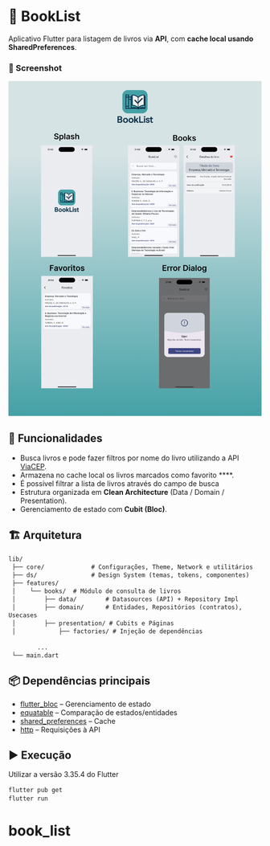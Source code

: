# 📍 BookList

Aplicativo Flutter para listagem de livros via **API**, com **cache local usando SharedPreferences**.

### 🔹 Screenshot

<p align="center">
   <img src = "assets/images/book_list_figma.png" alt="BoookList" width = "800" />
</p>


## 🚀 Funcionalidades

- Busca livros e pode fazer filtros por nome do livro utilizando a API [ViaCEP](https://681d018ff74de1d219ae8534.mockapi.io/api/v1/books).
- Armazena no cache local os livros marcados como favorito ****.
- É possivel filtrar a lista de livros através do campo de busca
- Estrutura organizada em **Clean Architecture** (Data / Domain / Presentation).
- Gerenciamento de estado com **Cubit (Bloc)**.

## 🏗️ Arquitetura

```
lib/
 ├── core/             # Configurações, Theme, Network e utilitários
 ├── ds/               # Design System (temas, tokens, componentes)
 ├── features/
 │    └── books/  # Módulo de consulta de livros 
 │        ├── data/        # Datasources (API) + Repository Impl
 │        ├── domain/      # Entidades, Repositórios (contratos), Usecases
 │        ├── presentation/ # Cubits e Páginas
 │            ├── factories/ # Injeção de dependências  

        ...
 └── main.dart
```


## 📦 Dependências principais

- [flutter_bloc](https://pub.dev/packages/flutter_bloc) – Gerenciamento de estado  
- [equatable](https://pub.dev/packages/equatable) – Comparação de estados/entidades  
- [shared_preferences](https://pub.dev/packages/shared_preferences) – Cache  
- [http](https://pub.dev/packages/dio) – Requisições à API  

## ▶️ Execução

Utilizar a versão 3.35.4 do Flutter

```bash
flutter pub get
flutter run
```



# book_list
